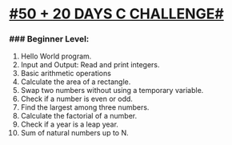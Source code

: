 <h1><u>#50 + 20 DAYS C CHALLENGE#</u></h1>
<h3>### Beginner Level:</h3>
<ol>
<li>Hello World program.</li>
<li>Input and Output: Read and print integers.
</li>
<li>Basic arithmetic operations</li>
<li>Calculate the area of a rectangle.</li>
<li>Swap two numbers without using a temporary variable.</li>
<li>Check if a number is even or odd.</li>
<li>Find the largest among three numbers.</li>
<li>Calculate the factorial of a number.
</li>
<li>Check if a year is a leap year.</li>
<li>Sum of natural numbers up to N.</li>
</ol>